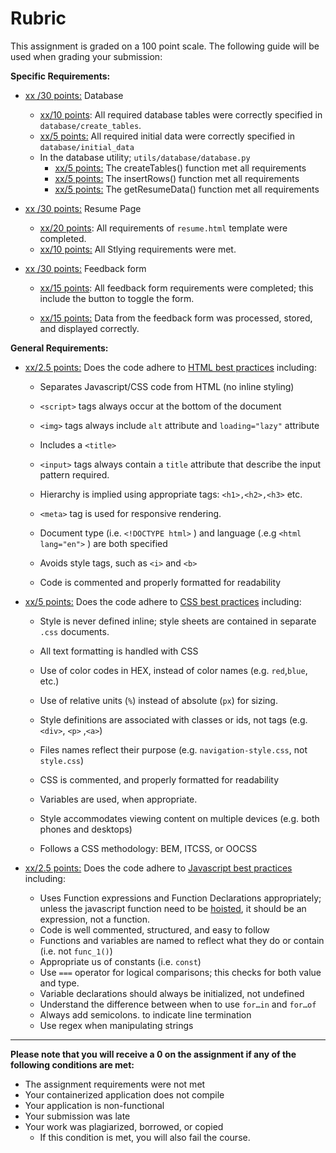 # Rubric 

This assignment is graded on a 100 point scale. The following guide will be used when grading your submission: 



**Specific Requirements:**

* <u>xx /30 points:</u>  Database 
  * <u>xx/10 points</u>: All required database tables were correctly specified in `database/create_tables`.
  * <u>xx/5 points:</u>  All required initial data were correctly specified in `database/initial_data`
  * In the database utility; `utils/database/database.py`
    * <u>xx/5 points:</u> The createTables() function met all requirements
    * <u>xx/5 points:</u> The insertRows() function met all requirements
    * <u>xx/5 points:</u> The getResumeData() function met all requirements
* <u>xx /30 points:</u>  Resume Page
  * <u>xx/20 points</u>: All requirements of  `resume.html` template were completed.
  * <u>xx/10 points:</u> All Stlying requirements were met.

* <u>xx /30 points:</u>  Feedback form

  * <u>xx/15 points</u>: All feedback form requirements were completed; this include the button to toggle the form.

  * <u>xx/15 points:</u> Data from the feedback form was processed, stored, and displayed correctly.

  

  


**General Requirements:**

* <u>xx/2.5 points:</u> Does the code adhere to <u>HTML best practices</u> including:
  
  * Separates Javascript/CSS code from HTML (no inline styling)
  
  * `<script>` tags always occur at the bottom of the document
  
  * `<img>` tags always include `alt` attribute and `loading="lazy"` attribute
  
  * Includes a `<title>` 
  
  * `<input>` tags always contain a `title` attribute that describe the input pattern required.
  
  * Hierarchy is implied using appropriate tags: `<h1>,<h2>,<h3>` etc.
  
  * `<meta>` tag is used for responsive rendering.
  
  * Document type (i.e. `<!DOCTYPE html>` ) and language (.e.g `<html lang="en">` ) are both specified 
  
  * Avoids style tags, such as `<i>` and `<b>`
  
  * Code is commented and properly formatted for readability
  
    
  
* <u>xx/5 points:</u> Does the code adhere to <u>CSS best practices</u> including:
  
  * Style is never defined inline; style sheets are contained in separate `.css` documents.
  
  * All text formatting is handled with CSS
  
  * Use of color codes in HEX, instead of color names (e.g. `red`,`blue`, etc.)
  
  * Use of relative units (`%`) instead of absolute (`px`) for sizing.
  
  * Style definitions are associated with classes or ids, not tags (e.g. `<div>`, `<p>` ,`<a>`)

  * Files names reflect their purpose (e.g. `navigation-style.css`, not `style.css`)
  
  * CSS is commented, and properly formatted for readability
  
  * Variables are used, when appropriate.
  
  * Style accommodates viewing content on multiple devices (e.g. both phones and desktops)
  
  * Follows a CSS methodology: BEM, ITCSS, or OOCSS
  
    
  
* <u>xx/2.5 points:</u> Does the code adhere to <u>Javascript best practices</u> including: 
  
  * Uses Function expressions and Function Declarations appropriately; unless the javascript function need to be [hoisted](https://developer.mozilla.org/en-US/docs/Glossary/Hoisting), it should be an expression, not a function.
  * Code is well commented, structured, and easy to follow
  * Functions and variables are named to reflect what they do or contain (i.e. not `func_1()`)
  * Appropriate us of constants (i.e. `const`) 
  * Use `===` operator for logical comparisons; this checks for both value and type.
  * Variable declarations should always be initialized, not undefined
  * Understand the difference between when to use `for…in` and `for…of`
  * Always add semicolons. to indicate line termination
  * Use regex when manipulating strings



<hr>

**Please note that you will receive a 0 on the assignment if any of the following conditions are met:**



* The assignment requirements were not met
* Your containerized application does not compile
* Your application is non-functional
* Your submission was late
* Your work was plagiarized, borrowed, or copied
  * If this condition is met, you will also fail the course.
